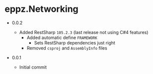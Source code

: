 # eppz.Networking


* 0.0.2

	+ Added RestSharp `105.2.3` (last release not using C#4 features)
		+ Added automatic define `FRAMEWORK`
			+ Sets RestSharp dependencies just right
		+ Removed `csproj` and `AssemblyInfo` files

* 0.0.1

	+ Initial commit